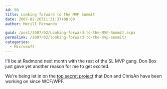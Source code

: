 ```yaml
---
id: 66
title: Looking forward to the MVP Summit
date: 2007-02-26T11:31:37+00:00
author: Merill Fernando

guid: /post/2007/02/Looking-forward-to-the-MVP-Summit.aspx
permalink: /2007/02/looking-forward-to-the-mvp-summit/
categories:
  - Microsoft
---
```

<p>I'll be at Redmond next month with the rest of the SL MVP gang. Don Box just gave yet another reason for me to get excited.</p> <p>We're being let in on the <a href="http://pluralsight.com/blogs/dbox/archive/2007/02/25/46202.aspx">top secret project</a> that Don and ChrisAn have been working on since WCF/WPF.</p>